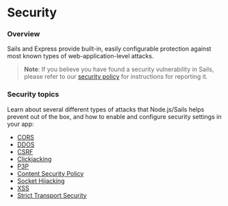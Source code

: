 # Security

### Overview

Sails and Express provide built-in, easily configurable protection against most known types of web-application-level attacks.

> **Note**: If you believe you have found a security vulnerability in Sails, please refer to our [security policy](https://github.com/balderdashy/sails-docs/blob/master/security/SAILS-SECURITY-POLICY.md) for instructions for reporting it.


### Security topics

Learn about several different types of attacks that Node.js/Sails helps prevent out of the box, and how to enable and configure security settings in your app:

+ [CORS](http://sailsjs.com/docs/concepts/security/content-security-policy)
+ [DDOS](http://sailsjs.com/docs/concepts/security/ddos)
+ [CSRF](http://sailsjs.com/docs/concepts/security/csrf)
+ [Clickjacking](http://sailsjs.com/docs/concepts/security/clickjacking)
+ [P3P](http://sailsjs.com/docs/concepts/security/p3p)
+ [Content Security Policy](http://sailsjs.com/docs/concepts/security/content-security-policy)
+ [Socket Hijacking](http://sailsjs.com/docs/concepts/security/socket-hijacking)
+ [XSS](http://sailsjs.com/docs/concepts/security/xss)
+ [Strict Transport Security](http://sailsjs.com/docs/concepts/security/strict-transport-security)


<docmeta name="displayName" value="Security">

